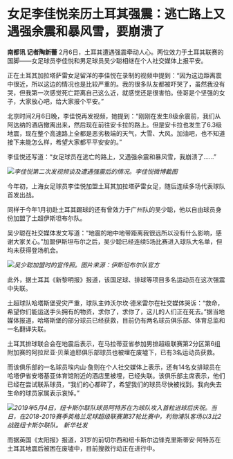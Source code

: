 # 女足李佳悦亲历土耳其强震：逃亡路上又遇强余震和暴风雪，要崩溃了

**南都讯 记者陶新蕾** 2月6日，土耳其遭遇强震牵动人心。两位效力于土耳其联赛的国脚——女足球员李佳悦和男足球员吴少聪相继在个人社交媒体上报平安。

正在土耳其加拉塔萨雷女足留洋的李佳悦在录制的视频中提到：“因为这边距离震中很近，所以这边的情况也是比较严重的。我的很多队友都被吓哭了，虽然我没有哭，但我第一次感觉死亡距离自己这么近，就感觉还是很害怕。佳哥是个坚强的女子，大家放心吧，给大家报个平安。”

北京时间2月6日晚，李佳悦再发视频，她提到：“刚刚在发生8级余震前，我们从阿达纳的酒店撤离出来，然后现在前往安卡拉的路上。但是安卡拉也发生了6.3级地震，现在整个高速路上全都是恶劣极端的天气，大雪、大风。加油吧，也不知道接下来能怎么样，希望大家都平平安安的。”

李佳悦还写道：“女足球员在逃亡的路上，又遇强余震和暴风雪，我崩溃了……”

![](https://inews.gtimg.com/newsapp_bt/0/15648051152/1000)_李佳悦第二次发视频谈及遭遇强震后的情况。李佳悦微博截图_

今年初，上海女足球员李佳悦加盟土耳其加拉塔萨雷女足，随后连续多场代表球队首发出战。

同样于今年1月初赴土耳其踢球的还有曾效力于广州队的吴少聪，他以自由球员身份加盟了土超伊斯坦布尔队。

吴少聪在社交媒体发文写道：“地震的地中地带距离我很远所以没有什么影响，感谢大家关心。”加盟伊斯坦布尔之后，吴少聪已经连续5场比赛进入球队大名单，但均未获得登场机会。

![](https://inews.gtimg.com/newsapp_bt/0/15648051155/1000)_吴少聪加盟时的宣传照。图片来源：伊斯坦布尔队官方_

此外，据土耳其《新黎明报》报道，该国足球、排球等项目多名运动员在这次强震中失联。

土超球队哈塔斯堡受灾严重，球队主帅沃尔坎·德米雷尔在社交媒体哭诉：“救命，希望你们能运送手头拥有的物资，求你了，求你了，这儿的人们正在死去。”据当地媒体报道，哈塔斯堡的部分球员已经获救，目前仍有两名球员俱乐部、体育总监和一名翻译失联。

土耳其排球联合会在地震后表示，在马拉蒂亚省参加男排超级联赛第2分区第6组附加赛的阿拉尼亚·贝莱迪耶俱乐部球员也被埋在废墟下，已有3名运动员获救。

而该俱乐部的一名球员埃内山·詹则在个人社交媒体上表示，还有14名女排球员在哈塔伊省安塔基亚体育馆附近的酒店里被埋，已经失联。该俱乐部主席表示，他们已经在尝试联系球员，“我们的心都碎了，希望我们的球员尽快被找到。我向失去生命的球员家属表示哀悼。”

![](https://inews.gtimg.com/newsapp_bt/0/15648051158/1000)_2019年5月4日，纽卡斯尔联队球员阿特苏在为球队攻入首粒进球后庆祝。当日，在2018-2019赛季英格兰足球超级联赛第37轮比赛中，利物浦队客场以3比2战胜纽卡斯尔联队。
新华社发_

而据英国《太阳报》报道，31岁的前切尔西和纽卡斯尔边锋克里斯蒂安·阿特苏在土耳其地震后被困在废墟中，目前搜救行动正在进行中。

